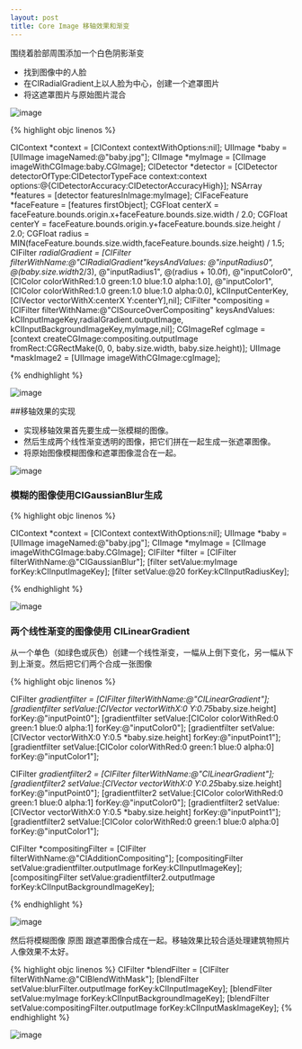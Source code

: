 ```yaml
---
layout: post
title: Core Image 移轴效果和渐变
---
```


围绕着脸部周围添加一个白色阴影渐变

* 找到图像中的人脸
* 在CIRadialGradient上以人脸为中心，创建一个遮罩图片
* 将这遮罩图片与原始图片混合

![image](http://sipdar.github.io/image/2014/03/29/1.png)

{% highlight objc linenos %}

CIContext *context = [CIContext contextWithOptions:nil];
UIImage *baby = [UIImage imageNamed:@"baby.jpg"];
CIImage *myImage = [CIImage imageWithCGImage:baby.CGImage];
CIDetector *detector = [CIDetector detectorOfType:CIDetectorTypeFace context:context options:@{CIDetectorAccuracy:CIDetectorAccuracyHigh}];
NSArray *features = [detector featuresInImage:myImage];
CIFaceFeature *faceFeature = [features firstObject];
CGFloat centerX = faceFeature.bounds.origin.x+faceFeature.bounds.size.width / 2.0;
CGFloat centerY = faceFeature.bounds.origin.y+faceFeature.bounds.size.height / 2.0;
CGFloat radius = MIN(faceFeature.bounds.size.width,faceFeature.bounds.size.height) / 1.5;
CIFilter *radialGradient = [CIFilter filterWithName:@"CIRadialGradient"keysAndValues:
							@"inputRadius0", @(baby.size.width*2/3),
							@"inputRadius1", @(radius + 10.0f),
							@"inputColor0", [CIColor colorWithRed:1.0 green:1.0 blue:1.0 alpha:1.0],
							@"inputColor1", [CIColor colorWithRed:1.0 green:1.0 blue:1.0 alpha:0.0],
							kCIInputCenterKey, [CIVector vectorWithX:centerX Y:centerY],nil];
CIFilter *compositing = [CIFilter filterWithName:@"CISourceOverCompositing" keysAndValues:
							kCIInputImageKey,radialGradient.outputImage,
							kCIInputBackgroundImageKey,myImage,nil];
CGImageRef cgImage = [context createCGImage:compositing.outputImage fromRect:CGRectMake(0, 0, baby.size.width, baby.size.height)];
UIImage *maskImage2 = [UIImage imageWithCGImage:cgImage];

{% endhighlight %}


![image](http://sipdar.github.io/image/2014/03/29/2.png)


##移轴效果的实现

* 实现移轴效果首先要生成一张模糊的图像。
* 然后生成两个线性渐变透明的图像，把它们拼在一起生成一张遮罩图像。
* 将原始图像模糊图像和遮罩图像混合在一起。
 
![image](http://sipdar.github.io/image/2014/03/29/3.png)

### 模糊的图像使用**CIGaussianBlur**生成
{% highlight objc linenos %}

CIContext *context = [CIContext contextWithOptions:nil];
UIImage *baby = [UIImage imageNamed:@"baby.jpg"];
CIImage *myImage = [CIImage imageWithCGImage:baby.CGImage];
CIFilter *filter = [CIFilter filterWithName:@"CIGaussianBlur"];
[filter setValue:myImage forKey:kCIInputImageKey];
[filter setValue:@20 forKey:kCIInputRadiusKey];

{% endhighlight %}

![image](http://sipdar.github.io/image/2014/03/29/4.png)

### 两个线性渐变的图像使用 **CILinearGradient**
从一个单色（如绿色或灰色）创建一个线性渐变，一幅从上倒下变化，另一幅从下到上渐变。然后把它们两个合成一张图像


{% highlight objc linenos %}

CIFilter *gradientfilter = [CIFilter filterWithName:@"CILinearGradient"];
[gradientfilter setValue:[CIVector vectorWithX:0 Y:0.75*baby.size.height]	forKey:@"inputPoint0"];
[gradientfilter setValue:[CIColor colorWithRed:0 green:1 blue:0 alpha:1] forKey:@"inputColor0"];
[gradientfilter setValue:[CIVector vectorWithX:0 Y:0.5 *baby.size.height] forKey:@"inputPoint1"];
[gradientfilter setValue:[CIColor colorWithRed:0 green:1 blue:0 alpha:0] forKey:@"inputColor1"];

CIFilter *gradientfilter2 = [CIFilter filterWithName:@"CILinearGradient"];
[gradientfilter2 setValue:[CIVector vectorWithX:0 Y:0.25*baby.size.height]	forKey:@"inputPoint0"];
[gradientfilter2 setValue:[CIColor colorWithRed:0 green:1 blue:0 alpha:1] forKey:@"inputColor0"];
[gradientfilter2 setValue:[CIVector vectorWithX:0 Y:0.5 *baby.size.height] forKey:@"inputPoint1"];
[gradientfilter2 setValue:[CIColor colorWithRed:0 green:1 blue:0 alpha:0] forKey:@"inputColor1"];

CIFilter *compositingFilter = [CIFilter filterWithName:@"CIAdditionCompositing"];
[compositingFilter setValue:gradientfilter.outputImage	forKey:kCIInputImageKey];
[compositingFilter setValue:gradientfilter2.outputImage	forKey:kCIInputBackgroundImageKey];

{% endhighlight %}


![image](http://sipdar.github.io/image/2014/03/29/5.png)

然后将模糊图像 原图 跟遮罩图像合成在一起。移轴效果比较合适处理建筑物照片人像效果不太好。

{% highlight objc linenos %}
CIFilter *blendFilter = [CIFilter filterWithName:@"CIBlendWithMask"];
[blendFilter setValue:blurFilter.outputImage	forKey:kCIInputImageKey];
[blendFilter setValue:myImage	forKey:kCIInputBackgroundImageKey];
[blendFilter setValue:compositingFilter.outputImage	forKey:kCIInputMaskImageKey];
{% endhighlight %}
	
![image](http://sipdar.github.io/image/2014/03/29/6.png)